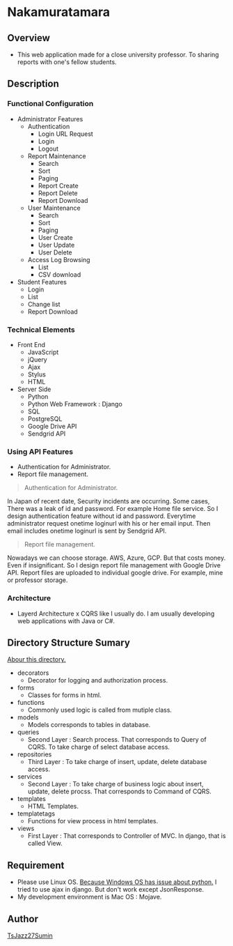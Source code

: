 Nakamuratamara
====

## Overview

- This web application made for a close university professor. To sharing reports with one's fellow students.

## Description
### Functional Configuration

- Administrator Features
    - Authentication
        - Login URL Request
        - Login
        - Logout
    - Report Maintenance
        - Search
        - Sort
        - Paging
        - Report Create
        - Report Delete
        - Report Download
    - User Maintenance
        - Search
        - Sort
        - Paging
        - User Create
        - User Update
        - User Delete
    - Access Log Browsing
        - List
        - CSV download
- Student Features
    - Login
    - List
    - Change list
    - Report Download

### Technical Elements
 - Front End
   - JavaScript
   - jQuery
   - Ajax
   - Stylus
   - HTML
 - Server Side
   - Python
   - Python Web Framework : Django
   - SQL
   - PostgreSQL
   - Google Drive API
   - Sendgrid API

### Using API Features
 - Authentication for Administrator.  
 - Report file management.

>Authentication for Administrator.

In Japan of recent date, Security incidents are occurring. Some cases, There was a leak of id and password. For example Home file service. So I design authentication feature without id and password.
Everytime administrator request onetime loginurl with his or her email input. Then email includes onetime loginurl is sent by Sendgrid API.

>Report file management.

Nowadays we can choose storage. AWS, Azure, GCP. But that costs money. Even if insignificant. So I design report file management with Google Drive API.
Report files are uploaded to individual google drive. For example, mine or professor storage.

### Architecture
 - Layerd Architecture x CQRS like I usually do. I am usually developing web applications with Java or C#.

## Directory Structure Sumary

[Abour this directory.](https://github.com/TsJazz27Sumin/nakamuratamara/tree/master/songcycle/apps/student)

- decorators
  - Decorator for logging and authorization process.
- forms
  - Classes for forms in html.
- functions
  - Commonly used logic is called from mutiple class.
- models
  - Models corresponds to tables in database.
- queries
  - Second Layer : Search process. That corresponds to Query of CQRS. To take charge of select database access.
- repositories
  - Third Layer : To take charge of insert, update, delete database access. 
- services
  - Second Layer : To take charge of business logic about insert, update, delete procss. That corresponds to Command of CQRS.
- templates
  - HTML Templates.
- templatetags
  - Functions for view process in html templates.
- views
  - First Layer : That corresponds to Controller of MVC. In django, that is called View.

## Requirement
 - Please use Linux OS. [Because Windows OS has issue about python.](https://github.com/django-helpdesk/django-helpdesk/issues/621) I tried to use ajax in django. But don't work except JsonResponse. 
 - My development environment is Mac OS : Mojave.

## Author

[TsJazz27Sumin](https://github.com/TsJazz27Sumin)
